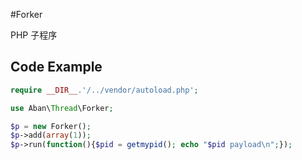 #Forker

PHP 子程序

## Code Example
```php
require __DIR__.'/../vendor/autoload.php';

use Aban\Thread\Forker;

$p = new Forker();
$p->add(array(1));
$p->run(function(){$pid = getmypid(); echo "$pid payload\n";});
```